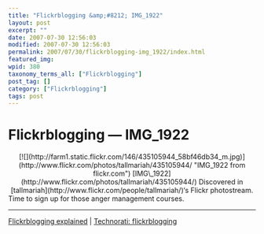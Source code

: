 ```yaml
---
title: "Flickrblogging &amp;#8212; IMG_1922"
layout: post
excerpt: ""
date: 2007-07-30 12:56:03
modified: 2007-07-30 12:56:03
permalink: 2007/07/30/flickrblogging-img_1922/index.html
featured_img: 
wpid: 380
taxonomy_terms_all: ["Flickrblogging"]
post_tag: []
category: ["Flickrblogging"]
tags: post
---
```


# Flickrblogging &#8212; IMG_1922

<div align="center">[![](http://farm1.static.flickr.com/146/435105944_58bf46db34_m.jpg)](http://www.flickr.com/photos/tallmariah/435105944/ "IMG_1922 from flickr.com")  
[IMG\_1922](http://www.flickr.com/photos/tallmariah/435105944/)  
Discovered in [tallmariah](http://www.flickr.com/people/tallmariah/)‘s Flickr photostream. </div>Time to sign up for those anger management courses.

- - - - - -

[Flickrblogging explained](http://tehipitetom.blogspot.com/2006/06/fun-games-random-flickr-blogging.html) | [Technorati: flickrblogging](http://www.technorati.com/tag/flickrblogging)